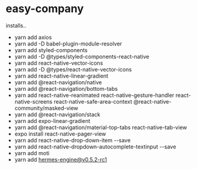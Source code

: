 # easy-company

installs..

- yarn add axios
- yarn add -D babel-plugin-module-resolver
- yarn add styled-components
- yarn add -D @types/styled-components-react-native
- yarn add react-native-vector-icons
- yarn add -D @types/react-native-vector-icons
- yarn add react-native-linear-gradient
- yarn add @react-navigation/native
- yarn add @react-navigation/bottom-tabs
- yarn add react-native-reanimated react-native-gesture-handler react-native-screens react-native-safe-area-context @react-native-community/masked-view
- yarn add @react-navigation/stack
- yarn add expo-linear-gradient
- yarn add @react-navigation/material-top-tabs react-native-tab-view
- expo install react-native-pager-view
- yarn add react-native-drop-down-item --save
- yarn add react-native-dropdown-autocomplete-textinput --save
- yarn add moti
- yarn add hermes-engine@v0.5.2-rc1
